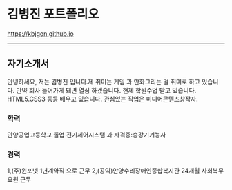 # 김병진 포트폴리오
https://kbjgon.github.io
* * *
## 자기소개서
안녕하세요, 저는 김병진 입니다.제 취미는 게임 과 만화그리는 걸 취미로 하고 있습니다.
만약 회사 들어가게 돼면 열심 하겠습니다.
현제 학원수업 받고 있습니다. HTML5.CSS3 등등 배우고 있습니다.
관심있는 직업은 미디어콘텐츠창작자.
### 학력
안양공업고등학교 졸업
전기제어시스탬 과
자격증:승강기기능사  
### 경력
1,(주)윈포넷 1년계약직 으로 근무
2,(공익)안양수리장애인종합복지관 24개월 사회복무 요원 근무
